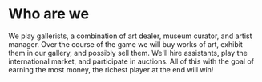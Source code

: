 # Who are we
We play gallerists, a combination of art dealer, museum curator, and artist manager. Over the course of the game we will buy works of art, exhibit them in our gallery, and possibly sell them. We'll hire assistants, play the international market, and participate in auctions. All of this with the goal of earning the most money, the richest player at the end will win!